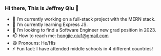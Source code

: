 ### Hi there, This is Jeffrey Qiu 👋

- 🔭 I’m currently working on a full-stack project with the MERN stack.
- 🌱 I’m currently learning Express JS.
- 👯 I’m looking to find a Software Engineer new grad position in 2023.
- 📫 How to reach me: hongjie.qiu1@gmail.com
- 😄 Pronouns: He/His
- ⚡ Fun fact: I have attended middle schools in 4 different countries!
